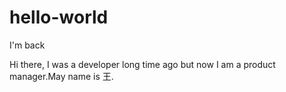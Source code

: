 # hello-world
I'm back

Hi there, I was a developer long time ago but now I am a product manager.May name is 王.
